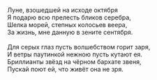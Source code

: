 Луне, взошедшей на исходе октября<br />
Я подарю всю прелесть бликов серебра,<br />
Шелка морей, степных колосьев веера,<br />
За жизнь, мне данную в зените сентября.<br />
<br />
Для серых глаз пусть волшебством горит заря,<br />
И ветры паутинкой нежною пусть кутают ея.<br />
Бриллианты звёзд на чёрном бархате звеня,<br />
Пускай поют ей, что живёт она не зря.<br />
<br />